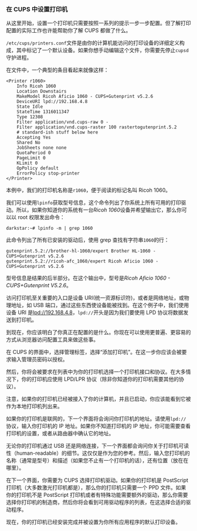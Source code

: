 ### 在 CUPS 中设置打印机

从这里开始，设置一个打印机只需要按照一系列的提示一步一步配置。但了解打印配置的实际工作也许能帮助你了解 CUPS 都做了什么。

`/etc/cups/printers.conf`文件是由你的计算机能访问的打印设备的详细定义构成，其中标记了一个默认设备。如果你想手动编辑这个文件，你需要先停止`cupsd`守护进程。

在文件中，一个典型的条目看起来就像这样：

```
<Printer r1060>
    Info Ricoh 1060
    Location Downstairs
    MakeModel Ricoh Aficio 1060 - CUPS+Gutenprint v5.2.6
    DeviceURI lpd://192.168.4.8
    State Idle
    StateTime 1316011347
    Type 12308
    Filter application/vnd.cups-raw 0 -
    Filter application/vnd.cups-raster 100 rastertogutenprint.5.2
    # standard-ish stuff below here
    Accepting Yes
    Shared No
    JobSheets none none
    QuotaPeriod 0
    PageLimit 0
    KLimit 0
    OpPolicy default
    ErrorPolicy stop-printer
</Printer>
```

本例中，我们的打印机名称是`r1060`，便于阅读的标记名叫 Ricoh 1060。

我们可以使用`lpinfo`获取型号信息，这个命令列出了你系统上所有可用的打印驱动。所以，如果你知道你的系统有一台*Ricoh 1060*设备并希望输出它，那么你可以以 root 权限发出命令：

```
darkstar:~# lpinfo -m | grep 1060
```

此命令列出了所有已安装的驱动后，使用 grep 查找有字符串`1060`的行：

```
gutenprint.5.2://brother-hl-1060/expert Brother HL-1060 - CUPS+Gutenprint v5.2.6
gutenprint.5.2://ricoh-afc_1060/expert Ricoh Aficio 1060 - CUPS+Gutenprint v5.2.6
```

型号信息是结果的后半部分。在这个输出中，型号是*Ricoh Aficio 1060 - CUPS+Gutenprint V5.2.6*。

访问打印机至关重要的入口是设备 URI(统一资源标识符)，或者是网络地址，或物理地址，如 USB 端口，通过这些东西使设备能被找到。在这个例子中，我们使用设备 URI 是[lpd://192.168.4.8](lpd://192.168.4.8)，`lpd://`开头是因为我们要使用 LPD 协议将数据发送到打印机。

到现在，你应该明白了你真正在配置的是什么。你现在可以使用更普遍、更容易的方式从浏览器访问配置工具来做这些事。

在 CUPS 的界面中，选择管理标签，选择“添加打印机”。在这一步你应该会被要求输入管理员密码以授权。

然后，你将会被要求在列表中为你的打印机选择一个打印机接口和协议。在大多情况下，你的打印机应使用 LPD/LPR 协议（除非你知道你的打印机需要其他的协议）。

注意，如果你的打印机已经被接入了你的计算机，并且已启动，你应该能看到它被作为本地打印机列出来。

如果你的打印机是联网的，下一个界面将会询问你打印机的地址。请使用`lpd://`协议，输入你打印机的 IP 地址。如果你不知道打印机的 IP 地址，你可能需要查看打印机的设置，或者从路由器中确认它的地址。

无论你的打印机通过 USB 还是网络连接，下一个界面都会询问你关于打印机可读性（human-readable）的细节。这仅仅是作为您的参考。然后，输入您打印机的名称（通常是型号）和描述（如果您不止有一个打印机的话），还有位置（放在在哪里）。

在下一个界面，你需要为 CUPS 选择打印机驱动。如果你的打印机是 PostScript 打印机（大多数激光打印机都是），那么你的打印机只需要一个 PPD 文件。如果你的打印机不是 PostScript 打印机或者有特殊功能需要额外的驱动，那么你需要选择你打印机的制造商，然后你将会看到可用驱动程序的列表，在这选择合适的驱动程序。

现在，你的打印机已经安装完成并被设置为你所有应用程序的默认打印设备。
